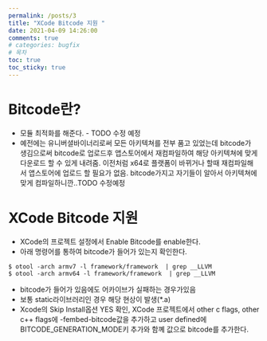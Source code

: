 ```yaml
---
permalink: /posts/3
title: "XCode Bitcode 지원 "
date: 2021-04-09 14:26:00
comments: true
# categories: bugfix
# 목차
toc: true
toc_sticky: true
---
```


# Bitcode란?
  * 모듈 최적화를 해준다. - TODO 수정 예정
  * 예전에는 유니버셜바이너리로써 모든 아키텍쳐를 전부 품고 있었는데 bitcode가 생김으로써 bitcode로 업로드후 앱스토어에서 재컴파일하여 해당 아키텍쳐에 맞게 다운로드 할 수 있게 내려줌. 이전처럼 x64로 플랫폼이 바뀌거나 할때 재컴파일해서 앱스토어에 업로드 할 필요가 없음. bitcode가지고 자기들이 알아서 아키텍쳐에 맞게 컴파일하니깐..TODO 수정예정
# XCode Bitcode 지원
  * XCode의 프로젝트 설정에서 Enable Bitcode를 enable한다.
  * 아래 명령어를 통하여 bitcode가 들어가 있는지 확인한다.
  ```
  $ otool -arch armv7 -l framework/framework  | grep __LLVM
  $ otool -arch armv64 -l framework/framework  | grep __LLVM
  ```
  * bitcode가 들어가 있음에도 어카이브가 실패하는 경우가있음
  * 보통 static라이브러리인 경우 해당 현상이 발생(*.a) 
  * Xcode의 Skip Install옵션 YES 확인, XCode 프로젝트에서 other c flags, other c++ flags에 -fembed-bitcode값을 추가하고 user defined에 BITCODE_GENERATION_MODE키 추가와 함꼐 값으로 bitcode를 추가한다.
